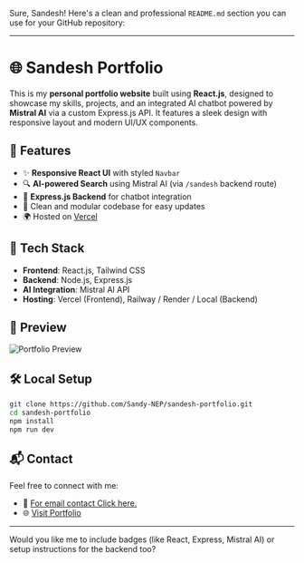 Sure, Sandesh! Here's a clean and professional `README.md` section you can use for your GitHub repository:

---

# 🌐 Sandesh Portfolio

This is my **personal portfolio website** built using **React.js**, designed to showcase my skills, projects, and an integrated AI chatbot powered by **Mistral AI** via a custom Express.js API. It features a sleek design with responsive layout and modern UI/UX components.

## 🚀 Features

* ✨ **Responsive React UI** with styled `Navbar`
* 🔍 **AI-powered Search** using Mistral AI (via `/sandesh` backend route)
* 🧠 **Express.js Backend** for chatbot integration
* 🧩 Clean and modular codebase for easy updates
* 🌍 Hosted on [Vercel](https://sandesh-d26thhgao-sandesh-ghimires-projects-03cfe9be.vercel.app)

## 📂 Tech Stack

* **Frontend**: React.js, Tailwind CSS
* **Backend**: Node.js, Express.js
* **AI Integration**: Mistral AI API
* **Hosting**: Vercel (Frontend), Railway / Render / Local (Backend)

## 📸 Preview

![Portfolio Preview](https://mbesxtsfcgdsqrvghkal.supabase.co/storage/v1/object/sign/sandesh-999/E-commerce-Platform.png?token=eyJraWQiOiJzdG9yYWdlLXVybC1zaWduaW5nLWtleV81YTRiMDZkNC1kZTlhLTRmMDQtODhkYy05YzZhYzlmZmY2NzAiLCJhbGciOiJIUzI1NiJ9.eyJ1cmwiOiJzYW5kZXNoLTk5OS9FLWNvbW1lcmNlLVBsYXRmb3JtLnBuZyIsImlhdCI6MTc1MjIzMDEwNCwiZXhwIjozMTU1MzIwNjk0MTA0fQ.TigNsJDF4I3UfN1whOHzXQnkt9pw0YWV2Bo9EXwhfAM)

## 🛠️ Local Setup

```bash
git clone https://github.com/Sandy-NEP/sandesh-portfolio.git
cd sandesh-portfolio
npm install
npm run dev
```

## 📬 Contact

Feel free to connect with me:

* 📧 [For email contact Click here.](mailto:sandeshghimire4004@gmail.com) 
* 🌐 [Visit Portfolio](https://sandesh-d26thhgao-sandesh-ghimires-projects-03cfe9be.vercel.app)

---

Would you like me to include badges (like React, Express, Mistral AI) or setup instructions for the backend too?
